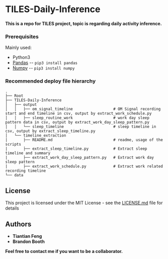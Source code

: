 # TILES-Daily-Inference

#### This is a repo for TILES project, topic is regarding daily activity inference.

### Prerequisites

Mainly used:

* Python3
* [Pandas](http://pandas.pydata.org/pandas-docs/version/0.15/index.html) -- `pip3 install pandas`
* [Numpy](http://www.numpy.org/) -- `pip3 install numpy`


### Recommended deploy file hierarchy

```
.
├── Root
├── TILES-Daily-Inference
│   ├── output
│   │   ├── om_signal_timeline                  # OM Signal recording start and end timeline in csv, output by extract_work_schedule.py
│   │   ├── sleep_routine_work                  # work day sleep pattern data in csv, output by extract_work_day_sleep_pattern.py
│   │   └── sleep_timeline                      # sleep timeline in csv, output by extract_sleep_timeline.py
│   └── timeline_extraction
|       ├── README.md                           # readme, usage of the scripts
|       ├── extract_sleep_timeline.py           # Extract sleep timeline and summary
|       ├── extract_work_day_sleep_pattern.py   # Extract work day sleep pattern
|       ├── extract_work_schedule.py            # Extract work related recording timeline
└── data
```
## License

This project is licensed under the MIT License - see the [LICENSE.md](LICENSE.md) file for details

## Authors

* **Tiantian Feng** 
* **Brandon Booth** 

**Feel free to contact me if you want to be a collaborator.**

